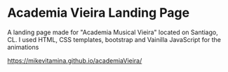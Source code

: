 # Academia Vieira Landing Page
A landing page made for "Academia Musical Vieira" located on Santiago, CL. I used HTML, CSS templates, bootstrap and Vainilla JavaScript for the animations

https://mikevitamina.github.io/academiaVieira/
